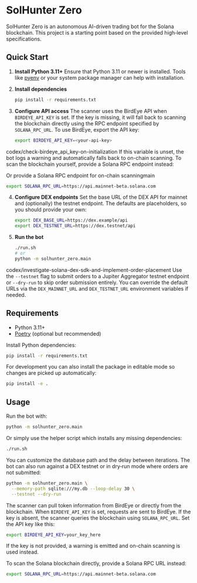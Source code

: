 # SolHunter Zero

SolHunter Zero is an autonomous AI-driven trading bot for the Solana blockchain. This project is a starting point based on the provided high‑level specifications.

## Quick Start

1. **Install Python 3.11+**
   Ensure that Python 3.11 or newer is installed. Tools like
   [pyenv](https://github.com/pyenv/pyenv) or your system package manager can help
   with installation.

2. **Install dependencies**
   ```bash
   pip install -r requirements.txt
   ```

3. **Configure API access**
   The scanner uses the BirdEye API when `BIRDEYE_API_KEY` is set.  If the key
   is missing, it will fall back to scanning the blockchain directly using the
   RPC endpoint specified by `SOLANA_RPC_URL`.
   To use BirdEye, export the API key:
   ```bash
   export BIRDEYE_API_KEY=<your-api-key>
   ```
codex/check-birdeye_api_key-on-initialization
   If this variable is unset, the bot logs a warning and automatically falls back
   to on-chain scanning.
   To scan the blockchain yourself, provide a Solana RPC endpoint instead:

   Or provide a Solana RPC endpoint for on-chain scanningmain
   ```bash
   export SOLANA_RPC_URL=https://api.mainnet-beta.solana.com
   ```

4. **Configure DEX endpoints**
   Set the base URL of the DEX API for mainnet and (optionally) the testnet
   endpoint. The defaults are placeholders, so you should provide your own:
   ```bash
   export DEX_BASE_URL=https://dex.example/api
   export DEX_TESTNET_URL=https://dex.testnet/api
   ```
5. **Run the bot**
   ```bash
   ./run.sh
   # or
   python -m solhunter_zero.main
   ```
codex/investigate-solana-dex-sdk-and-implement-order-placement
   Use the `--testnet` flag to submit orders to a Jupiter Aggregator testnet
   endpoint or `--dry-run` to skip order submission entirely. You can override
   the default URLs via the `DEX_MAINNET_URL` and `DEX_TESTNET_URL`
   environment variables if needed.


## Requirements
- Python 3.11+
- [Poetry](https://python-poetry.org/) (optional but recommended)

Install Python dependencies:
```bash
pip install -r requirements.txt
```

For development you can also install the package in editable mode so changes are
picked up automatically:
```bash
pip install -e .
```

## Usage
Run the bot with:
```bash
python -m solhunter_zero.main
```
Or simply use the helper script which installs any missing dependencies:
```bash
./run.sh
```
You can customize the database path and the delay between iterations.  The bot
can also run against a DEX testnet or in dry‑run mode where orders are not
submitted:
```bash
python -m solhunter_zero.main \
  --memory-path sqlite:///my.db --loop-delay 30 \
  --testnet --dry-run
```

The scanner can pull token information from BirdEye or directly from the
blockchain. When `BIRDEYE_API_KEY` is set, requests are sent to BirdEye.
If the key is absent, the scanner queries the blockchain using `SOLANA_RPC_URL`.
Set the API key like this:

```bash
export BIRDEYE_API_KEY=your_key_here
```
If the key is not provided, a warning is emitted and on-chain scanning is used
instead.

To scan the Solana blockchain directly, provide a Solana RPC URL instead:

```bash
export SOLANA_RPC_URL=https://api.mainnet-beta.solana.com
```
